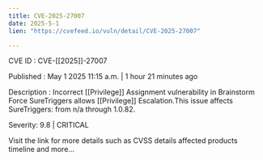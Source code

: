 ```yaml
---
title: CVE-2025-27007
date: 2025-5-1
lien: "https://cvefeed.io/vuln/detail/CVE-2025-27007"

---
```


CVE ID : CVE-[[2025]]-27007

Published :  May 1
2025
11:15 a.m. | 1 hour
21 minutes ago

Description : Incorrect  [[Privilege]] Assignment vulnerability in Brainstorm Force SureTriggers allows  [[Privilege]] Escalation.This issue affects SureTriggers: from n/a through 1.0.82.

Severity: 9.8 | CRITICAL

Visit the link for more details
such as CVSS details
affected products
timeline
and more...
